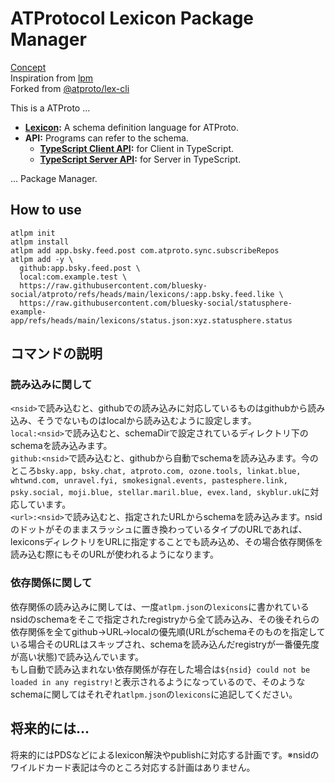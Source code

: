 # ATProtocol Lexicon Package Manager
[Concept](https://bsky.app/profile/raitako.com/post/3lgfzq3fgk22w)<br>
Inspiration from [lpm](https://github.com/tom-sherman/lpm)<br>
Forked from [@atproto/lex-cli](https://github.com/bluesky-social/atproto/blob/main/packages/lex-cli)

This is a ATProto ...

- **[Lexicon](https://atproto.com/specs/lexicon):** A schema definition language for ATProto.
- **API:** Programs can refer to the schema.
  - **[TypeScript Client API](https://github.com/bluesky-social/atproto/blob/main/packages/lex-cli):** for Client in TypeScript.
  - **[TypeScript Server API](https://github.com/bluesky-social/atproto/blob/main/packages/lex-cli):** for Server in TypeScript.

... Package Manager.

## How to use
```
atlpm init
atlpm install
atlpm add app.bsky.feed.post com.atproto.sync.subscribeRepos
atlpm add -y \
  github:app.bsky.feed.post \
  local:com.example.test \
  https://raw.githubusercontent.com/bluesky-social/atproto/refs/heads/main/lexicons/:app.bsky.feed.like \
  https://raw.githubusercontent.com/bluesky-social/statusphere-example-app/refs/heads/main/lexicons/status.json:xyz.statusphere.status
```

## コマンドの説明
### 読み込みに関して
`<nsid>`で読み込むと、githubでの読み込みに対応しているものはgithubから読み込み、そうでないものはlocalから読み込むように設定します。<br>
`local:<nsid>`で読み込むと、schemaDirで設定されているディレクトリ下のschemaを読み込みます。<br>
`github:<nsid>`で読み込むと、githubから自動でschemaを読み込みます。今のところ`bsky.app, bsky.chat, atproto.com, ozone.tools, linkat.blue, whtwnd.com, unravel.fyi, smokesignal.events, pastesphere.link, psky.social, moji.blue, stellar.maril.blue, evex.land, skyblur.uk`に対応しています。<br>
`<url>:<nsid>`で読み込むと、指定されたURLからschemaを読み込みます。nsidのドットがそのままスラッシュに置き換わっているタイプのURLであれば、lexiconsディレクトリをURLに指定することでも読み込め、その場合依存関係を読み込む際にもそのURLが使われるようになります。

### 依存関係に関して
依存関係の読み込みに関しては、一度`atlpm.json`の`lexicons`に書かれているnsidのschemaをそこで指定されたregistryから全て読み込み、その後それらの依存関係を全てgithub->URL->localの優先順(URLがschemaそのものを指定している場合そのURLはスキップされ、schemaを読み込んだregistryが一番優先度が高い状態)で読み込んでいます。<br>
もし自動で読み込まれない依存関係が存在した場合は`${nsid} could not be loaded in any registry!`と表示されるようになっているので、そのようなschemaに関してはそれぞれ`atlpm.json`の`lexicons`に追記してください。

## 将来的には...
将来的にはPDSなどによるlexicon解決やpublishに対応する計画です。※nsidのワイルドカード表記は今のところ対応する計画はありません。
